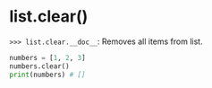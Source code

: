 # list.clear()

`>>> list.clear.__doc__`: Removes all items from list.

```python
numbers = [1, 2, 3]
numbers.clear()
print(numbers) # []
```